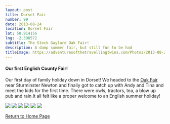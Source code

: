 ```yaml
---
layout: post
title: Dorset Fair
number: 99
date: 2013-08-24
location: Dorset Fair
lat: 50.914156
lng: -2.396572
subtitle: The Stock Gaylard Oak Fair!
description: A damp summer fair, but still fun to be had
titleImage: https://adventuresofthetravellingtwins.com/Photos/2013-08-24-DorsetFair/DSCF2616.JPG
---
```


<h4>Our first English County Fair!</h4>

Our first day of family holiday down in Dorset! We headed to the <a target="_blank" href="http://www.stockgaylard.com/the-oak-fair.asp">Oak Fair</a> near Sturminster Newton and finally got to catch up with Andy and Tina and meet the kids for the first time.
There were owls, tractors, tea, a blow up pub and rain.It all felt like a proper welcome to an English summer holiday!

<img src="https://adventuresofthetravellingtwins.com/Photos/2013-08-24-DorsetFair/DSCF2620.JPG" class="image1">
<img src="https://adventuresofthetravellingtwins.com/Photos/2013-08-24-DorsetFair/DSCF2637.JPG" class="image1">
<img src="https://adventuresofthetravellingtwins.com/Photos/2013-08-24-DorsetFair/DSCF2641.JPG" class="image1">
<img src="https://adventuresofthetravellingtwins.com/Photos/2013-08-24-DorsetFair/DSCF2642.JPG" class="image1">
<img src="https://adventuresofthetravellingtwins.com/Photos/2013-08-24-DorsetFair/DSCF2625.JPG" class="image1">
<img src="https://adventuresofthetravellingtwins.com/Photos/2013-08-24-DorsetFair/DSCF2626.JPG" class="image1">


<a href="https://adventuresofthetravellingtwins.com/">Return to Home Page</a>
